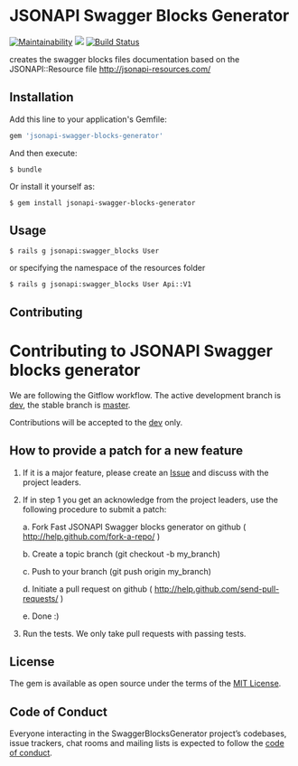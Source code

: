 # JSONAPI Swagger Blocks Generator

[![Maintainability](https://api.codeclimate.com/v1/badges/2de3e3c4e8fb1543a687/maintainability)](https://codeclimate.com/github/g13ydson/jsonapi-swagger-blocks-generator/maintainability) <a href="https://codeclimate.com/github/g13ydson/jsonapi-swagger-blocks-generator/test_coverage"><img src="https://api.codeclimate.com/v1/badges/2de3e3c4e8fb1543a687/test_coverage" /></a> [![Build Status](https://travis-ci.org/g13ydson/jsonapi-swagger-blocks-generator.svg?branch=master)](https://travis-ci.org/g13ydson/jsonapi-swagger-blocks-generator)

   creates the swagger blocks files documentation based on the JSONAPI::Resource file http://jsonapi-resources.com/ 

## Installation

Add this line to your application's Gemfile:

```ruby
gem 'jsonapi-swagger-blocks-generator'
```

And then execute:

    $ bundle

Or install it yourself as:

    $ gem install jsonapi-swagger-blocks-generator

## Usage

    $ rails g jsonapi:swagger_blocks User

or specifying the namespace of the resources folder

    $ rails g jsonapi:swagger_blocks User Api::V1 


## Contributing

# Contributing to JSONAPI Swagger blocks generator

We are following the Gitflow workflow. The active development branch is [dev](https://github.com/g13ydson/jsonapi-swagger-blocks-generator/tree/dev), the stable branch is [master](https://github.com/g13ydson/jsonapi-swagger-blocks-generator/tree/master).

Contributions will be accepted to the [dev](https://github.com/g13ydson/jsonapi-swagger-blocks-generator/tree/dev) only.

## How to provide a patch for a new feature

1. If it is a major feature, please create an [Issue]( https://github.com/g13ydson/jsonapi-swagger-blocks-generator/issues ) and discuss with the project leaders.

2. If in step 1 you get an acknowledge from the project leaders, use the
   following procedure to submit a patch:

    a. Fork Fast JSONAPI Swagger blocks generator on github ( http://help.github.com/fork-a-repo/ )

    b. Create a topic branch (git checkout -b my_branch)

    c. Push to your branch (git push origin my_branch)

    d. Initiate a pull request on github ( http://help.github.com/send-pull-requests/ )

    e. Done :)

3. Run the tests. We only take pull requests with passing tests.

## License

The gem is available as open source under the terms of the [MIT License](https://opensource.org/licenses/MIT).

## Code of Conduct

Everyone interacting in the SwaggerBlocksGenerator project’s codebases, issue trackers, chat rooms and mailing lists is expected to follow the [code of conduct](https://github.com/g13ydson/jsonapi-swagger-blocks-generator/blob/master/CODE_OF_CONDUCT.md).
